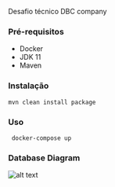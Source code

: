 Desafio técnico DBC company

### Pré-requisitos

- Docker
- JDK 11
- Maven

### Instalação
```
mvn clean install package
```

### Uso
```
 docker-compose up
```

### Database Diagram
![alt text](https://github.com/jefsterjr/ticket-log/diagram.png)
